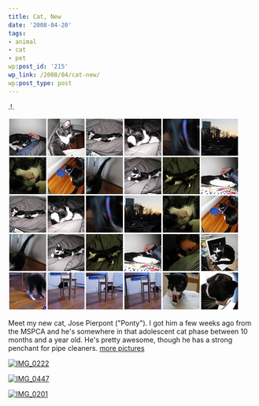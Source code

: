 ```yaml
---
title: Cat, New
date: '2008-04-20'
tags:
- animal
- cat
- pet
wp:post_id: '215'
wp_link: /2008/04/cat-new/
wp:post_type: post
---
```


.!.

[ ![Ponty, a cat](2008-04-20-Cat-New/ponty-set.png) ](http://www.flickr.com/photos/bensheldon/sets/72157604097747478/)

Meet my new cat, Jose Pierpont ("Ponty"). I got him a few weeks ago from the MSPCA and he's somewhere in that adolescent cat phase between 10 months and a year old. He's pretty awesome, though he has a strong penchant for pipe cleaners. [more pictures](http://www.flickr.com/photos/bensheldon/sets/72157604097747478/)

[ ![IMG_0222](http://farm3.static.flickr.com/2202/2367627936_f75568d9bc.jpg) ](http://www.flickr.com/photos/bensheldon/2367627936/ "IMG_0222 by bensheldon, on Flickr")

[ ![IMG_0447](http://farm3.static.flickr.com/2039/2391289806_c27088904f.jpg) ](http://www.flickr.com/photos/bensheldon/2391289806/ "IMG_0447 by bensheldon, on Flickr")

[ ![IMG_0201](http://farm4.static.flickr.com/3264/2327492807_d3bf657f78.jpg) ](http://www.flickr.com/photos/bensheldon/2327492807/ "IMG_0201 by bensheldon, on Flickr")

